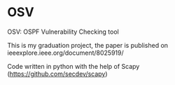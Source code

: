 # OSV
OSV: OSPF Vulnerability Checking tool

This is my graduation project, the paper is published on ieeexplore.ieee.org/document/8025919/

Code written in python with the help of Scapy (https://github.com/secdev/scapy)

